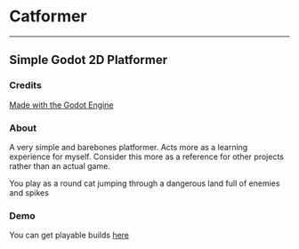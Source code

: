 # Catformer
---
## Simple Godot 2D Platformer

### Credits
[Made with the Godot Engine](https://godotengine.org/license)

### About
A very simple and barebones platformer. Acts more as a learning experience for myself. Consider this more as a reference for other projects rather than an actual game.

You play as a round cat jumping through a dangerous land full of enemies and spikes

### Demo
You can get playable builds [here](https://github.com/EliasVincent/simple-godot-platformer/releases/)
